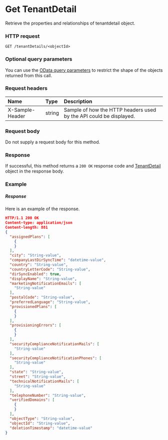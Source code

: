 # Get TenantDetail

Retrieve the properties and relationships of tenantdetail object.
### HTTP request
```http
GET /tenantDetails/<objectId>
```
### Optional query parameters
You can use the [OData query parameters](odata-optional-query-parameters.md) to restrict the shape of the objects returned from this call.
### Request headers
| Name       | Type | Description|
|:-----------|:------|:----------|
| X-Sample-Header  | string  | Sample of how the HTTP headers used by the API could be displayed.|

### Request body
Do not supply a request body for this method.
### Response
If successful, this method returns a `200 OK` response code and [TenantDetail](../resources/tenantdetail.md) object in the response body.
### Example
##### Response
Here is an example of the response.
```json
HTTP/1.1 200 OK
Content-type: application/json
Content-length: 881
{
  "assignedPlans": [
    {
    }
  ],
  "city": "String-value",
  "companyLastDirSyncTime": "datetime-value",
  "country": "String-value",
  "countryLetterCode": "String-value",
  "dirSyncEnabled": true,
  "displayName": "String-value",
  "marketingNotificationEmails": [
    "String-value"
  ],
  "postalCode": "String-value",
  "preferredLanguage": "String-value",
  "provisionedPlans": [
    {
    }
  ],
  "provisioningErrors": [
    {
    }
  ],
  "securityComplianceNotificationMails": [
    "String-value"
  ],
  "securityComplianceNotificationPhones": [
    "String-value"
  ],
  "state": "String-value",
  "street": "String-value",
  "technicalNotificationMails": [
    "String-value"
  ],
  "telephoneNumber": "String-value",
  "verifiedDomains": [
    {
    }
  ],
  "objectType": "String-value",
  "objectId": "String-value",
  "deletionTimestamp": "datetime-value"
}
```
